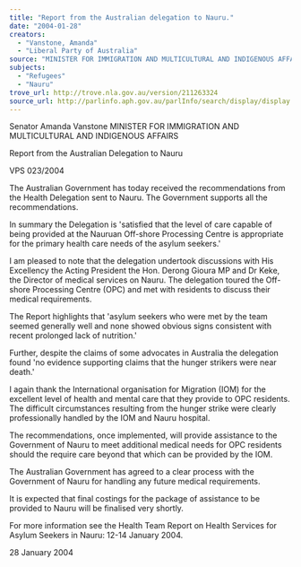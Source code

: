 ```yaml
---
title: "Report from the Australian delegation to Nauru."
date: "2004-01-28"
creators:
  - "Vanstone, Amanda"
  - "Liberal Party of Australia"
source: "MINISTER FOR IMMIGRATION AND MULTICULTURAL AND INDIGENOUS AFFAIRS"
subjects:
  - "Refugees"
  - "Nauru"
trove_url: http://trove.nla.gov.au/version/211263324
source_url: http://parlinfo.aph.gov.au/parlInfo/search/display/display.w3p;query=Id%3A%22media/pressrel/SZHB6%22
---
```


 Senator Amanda Vanstone  MINISTER FOR IMMIGRATION AND MULTICULTURAL AND INDIGENOUS AFFAIRS 

 Report from the Australian Delegation to Nauru 

 VPS 023/2004

 The Australian Government has today received the recommendations from the Health Delegation sent to Nauru. The  Government supports all the recommendations. 

 In summary the Delegation is 'satisfied that the level of care capable of being provided at the Nauruan Off-shore Processing  Centre is appropriate for the primary health care needs of the asylum seekers.'

 I am pleased to note that the delegation undertook discussions with His Excellency the Acting President the Hon. Derong  Gioura MP and Dr Keke, the Director of medical services on Nauru. The delegation toured the Off-shore Processing Centre  (OPC) and met with residents to discuss their medical requirements.

 The Report highlights that 'asylum seekers who were met by the team seemed generally well and none showed obvious signs  consistent with recent prolonged lack of nutrition.' 

 Further, despite the claims of some advocates in Australia the delegation found 'no evidence supporting claims that the hunger  strikers were near death.'

 I again thank the International organisation for Migration (IOM) for the excellent level of health and mental care that they  provide to OPC residents. The difficult circumstances resulting from the hunger strike were clearly professionally handled by  the IOM and Nauru hospital.

 The recommendations, once implemented, will provide assistance to the Government of Nauru to meet additional medical  needs for OPC residents should the require care beyond that which can be provided by the IOM.

 The Australian Government has agreed to a clear process with the Government of Nauru for handling any future medical  requirements.

 It is expected that final costings for the package of assistance to be provided to Nauru will be finalised very shortly.

 For more information see the Health Team Report on Health Services for Asylum Seekers in Nauru: 12-14 January 2004.

 28 January 2004

